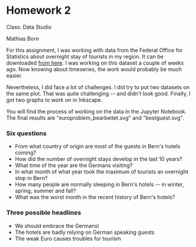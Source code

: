 # Homework 2

Class: Data Studio

Mathias Born

For this assignment, I was working with data from the Federal Office for Statistics about overnight stay of tourists in my region. It can be downloaded [from here](https://www.pxweb.bfs.admin.ch/default.aspx?px_language=de). I was working on this dataset a couple of weeks ago. Now knowing about timeseries, the work would probably be much easier. 

Nevertheless, I did face a lot of challenges. I did try to put two datasets on the same plot. That was quite challenging -- and didn't look good. Finally, I got two graphs to work on in Inkscape. 

You will find the process of working on the data in the Jupyter Notebook. The final results are "europroblem_bearbeitet.svg" and "bestguest.svg". 

### Six questions

- From what country of origin are most of the guests in Bern's hotels coming?
- How did the number of overnight stays develop in the last 10 years? 
- What time of the year are the Germans visiting?
- In what month of what year took the maximum of tourists an overnight stop in Bern?
- How many people are normally sleeping in Bern's hotels -- in winter, spring, summer and fall?
- What was the worst month in the recent history of Bern's hotels?

### Three possible headlines

- We should embrace the Germans!
- The hotels are badly relying on German speaking guests
- The weak Euro causes troubles for tourism
